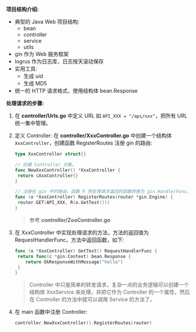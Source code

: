 **项目结构介绍:**

* 典型的 Java Web 项目结构:
  * bean
  * controller
  * service
  * utils
* gin 作为 Web 服务框架
* logrus 作为日志库，日志按天滚动保存
* 实用工具:
  * 生成 uid
  * 生成 MD5
* 统一的 HTTP 请求格式，使用结构体 bean.Response

**处理请求的步骤:**

1. 在 **controller/Urls.go** 中定义 URL 如 `API_XXX = "/api/xxx"`，把所有 URL 统一集中管理。

2. 定义 Controller: 在 **controller/XxxController.go** 中创建一个结构体 `XxxController`，创建函数 RegisterRoutes 注册 gin 的路由:

   ```go
   type XxxController struct{}

   // 创建 Controller 对象。
   func NewXxxController() *XxxController {
   	return &XxxController{}
   }

   // 注册在 gin 中的路由，函数 R 把处理请求返回的函数转换为 gin.HandlerFunc。
   func (o *XxxController) RegisterRoutes(router *gin.Engine) {
   	router.GET(API_XXX, R(o.GetTest()))
   }
   ```

   > 参考 **controller/ZooController.go**

3. 在 XxxController 中实现处理请求的方法，方法的返回值为 RequestHandlerFunc，方法中返回函数，如下:

   ```go
   func (o *XxxController) GetTest() RequestHandlerFunc {
   	return func(c *gin.Context) bean.Response {
       return OkResponseWithMessage("hello")
   	}
   }
   ```

   > Controller 中只是简单的转发请求，复杂一点的业务逻辑可以创建一个结构体 XxxService 来处理，并把它作为 Controller 的一个属性，然后在 Controller 的方法中就可以调用 Service 的方法了。

4. 在 main 函数中注册 Controller:

   ```go
   controller.NewXxxController().RegisterRoutes(router)
   ```
